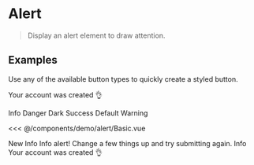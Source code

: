 <script>
  export default {
    data() {
      return {
        icon: true,
        closable: true,
      }
    }
  }
</script>
# Alert

> Display an alert element to draw attention.

## Examples

Use any of the available button types to quickly create a styled button.

<DemoContainer>
  <v-alert title="Information" type="info">
    <template #icon>
      <v-icon name='info' size="24"/>
      <span class="sr-only">Info</span>
    </template>
  Your account was created 👌
  </v-alert>

  <v-alert icon type="info" closable>Info</v-alert>
  <v-alert icon type="danger" closable>Danger</v-alert>
  <v-alert icon type="dark" closable>Dark</v-alert>
  <v-alert icon type="success" closable>Success</v-alert>
  <v-alert icon closable>Default</v-alert>
  <v-alert icon type="warning" closable>Warning</v-alert>
</DemoContainer>

<<< @/components/demo/alert/Basic.vue

<DemoContainer2>
  <v-alert  type="danger">New</v-alert>
  <v-alert closable icon type="info">
    Info
  </v-alert>
  <v-alert type="info">
    <template #icon>
      <v-icon name='info' size="24"/>
      <span class="sr-only">Info</span>
    </template>
    <template #title>
      <h3 class="text-lg font-medium">
        This is a info alert
      </h3>
    </template>
    <template #default="{ onCloseClick }">
      <div class="mt-2 mb-4 text-sm">
        More info about this info alert goes here. This example text is going to run a bit longer so that you can see how spacing within an alert works with this kind of content.
      </div>
      <div class="flex">
        <v-button><v-icon name="view"/>View more</v-button>
        <v-button @click="onCloseClick">Dismiss</v-button>
      </div>
    </template>
  </v-alert>

  <v-alert border closable type="info">
      Info alert! Change a few things up and try submitting again.
    </v-alert>  
</DemoContainer2>

<Democontainer2>
  <v-alert type="succes" closable title="Succes" icon>
    <!-- <template #icon>
      <v-icon name='info'/>
      <span class="sr-only">Your account was created 👌</span>
    </template> -->
    Info
  </v-alert>
  <v-alert type="info" closable>Your account was created 👌</v-alert>
</Democontainer2>



